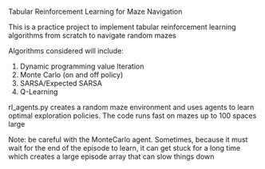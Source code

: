 Tabular Reinforcement Learning for Maze Navigation

This is a practice project to implement tabular reinforcement
learning algorithms from scratch to navigate random mazes

Algorithms considered will include:

1) Dynamic programming value Iteration
2) Monte Carlo (on and off policy)
3) SARSA/Expected SARSA
4) Q-Learning

rl_agents.py creates a random maze environment and uses agents to learn optimal
exploration policies. The code runs fast on mazes up to 100 spaces large

Note: be careful with the MonteCarlo agent. Sometimes, because it must
wait for the end of the episode to learn, it can get stuck for a long
time which creates a large episode array that can slow things down

